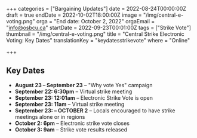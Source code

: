 +++
categories = ["Bargaining Updates"]
date = 2022-08-24T00:00:00Z
draft = true
endDate = 2022-10-02T18:00:00Z
image = "/img/central-e-voting.png"
orga = "End date: October 2, 2022"
orgaEmail = "info@osbcu.ca"
startDate = 2022-09-23T00:01:00Z
tags = ["Strike Vote"]
thumbnail = "/img/central-e-voting.png"
title = "Central Strike Electronic Voting: Key Dates"
translationKey = "keydatesstrikevote"
where = "Online"

+++
## Key Dates

* **August 23 – September 23** – "Why vote Yes" campaign
* **September 22: 6:30pm** – Virtual strike meeting
* **September 23: 12:01am** – Electronic Strike Vote is open
* **September 23: 11am** – Virtual strike meeting
* **September 23: – OCTOBER 2** – Locals encouraged to have strike meetings alone or in regions
* **October 2: 6pm** – Electronic strike vote closes
* **October 3: 9am** – Strike vote results released